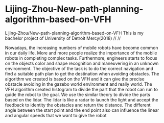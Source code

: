 # Lijing-Zhou-New-path-planning-algorithm-based-on-VFH
Lijing-Zhou/New-path-planning-algorithm-based-on-VFH
This is my bachelor project of University of Detroit Mercy(2018)
//
//

                           


Nowadays, the increasing numbers of mobile robots have
become common in our daily life. More and more people
realize the importance of the mobile robots in completing
complex tasks. Furthermore, engineers starts to focus on the
objects color and shape recognition and maneuvering in an
unknown environment. The objective of the task is to do
the correct navigation and find a suitable path plan to get
the destination when avoiding obstacles. The algorithm we
created is based on the VFH and it can give the precise
obstacle avoiding in the gazebo world environment and really
world. The VFH algorithm created histogram to divide the
part that the robot can run to guide the robot to the goal. We
use the similar theory to divide the parts based on the lidar.
The lidar is like a radar to launch the light and accept the
feedback to identity the obstacles and return the distance. The
different angle between the start point and the end point also
can influence the linear and angular speeds that we want to
give the robot

